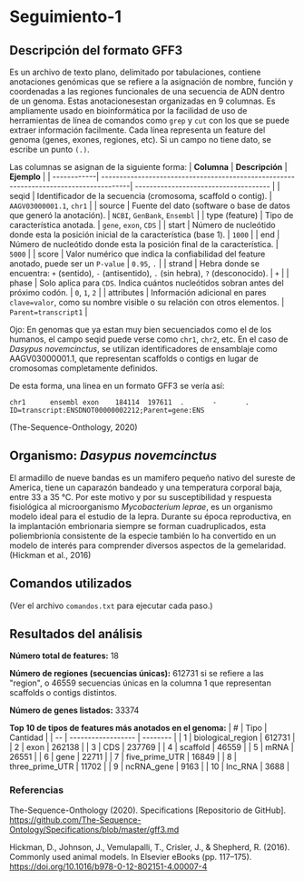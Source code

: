 # Seguimiento-1
## Descripción del formato GFF3
Es un archivo de texto plano, delimitado por tabulaciones, contiene anotaciones genómicas que se refiere a la asignación de nombre, función y coordenadas a las regiones funcionales de una secuencia de ADN dentro de un genoma. Estas anotacionesestan organizadas en 9 columnas. Es ampliamente usado en bioinformática por la facilidad de uso de herramientas de línea de comandos como `grep` y `cut` con los que se puede extraer información facilmente.
Cada línea representa un feature del genoma (genes, exones, regiones, etc). Si un campo no tiene dato, se escribe un punto `(.)`.

Las columnas se asignan de la siguiente forma: 
| **Columna** | **Descripción**                                                                                 | **Ejemplo**                                |
| ------------| --------------------------------------------------------------------------------------| ------------------------------------- |
| seqid       | Identificador de la secuencia (cromosoma, scaffold o contig).                                   | `AAGV03000001.1`, `chr1`                   |
| source      | Fuente del dato (software o base de datos que generó la anotación).                             | `NCBI`, `GenBank`, `Ensembl`               |
| type (feature) | Tipo de característica anotada.                                                              | `gene`, `exon`, `CDS`                      |
| start       | Número de nucleótido donde esta la posición inicial de la característica (base 1).              | `1000`                                     |
| end         | Número de nucleótido donde esta la posición final de la característica.                         | `5000`                                     |
| score       | Valor numérico que indica la confiabilidad del feature anotado, puede ser un `P-value`          | `0.95`, `.`                                |
| strand      | Hebra donde se encuentra: `+` (sentido), `-` (antisentido), `.` (sin hebra), `?` (desconocido). | `+`                                        |
| phase       | Solo aplica para `CDS`. Indica cuántos nucleótidos sobran antes del próximo codón.             | `0`, `1`, `2` |
| attributes  | Información adicional en pares `clave=valor`, como su nombre visible o su relación con otros elementos. | `Parent=transcript1` |

Ojo: En genomas que ya estan muy bien secuenciados como el de los humanos, el campo seqid puede verse como `chr1`, `chr2`, etc. En el caso de *Dasypus novemcinctus*, se utilizan identificadores de ensamblaje como AAGV03000001.1, que representan scaffolds o contigs en lugar de cromosomas completamente definidos.

De esta forma, una linea en un formato GFF3 se vería así: 

`chr1      ensembl exon    184114  197611  .       -       .       ID=transcript:ENSDNOT00000002212;Parent=gene:ENS`


(The-Sequence-Onthology, 2020)
## Organismo: *Dasypus novemcinctus*
El armadillo de nueve bandas es un mamifero pequeño nativo del sureste de America, tiene un caparazón bandeado y una temperatura corporal baja, entre 33 a 35 °C. Por este motivo y por su susceptibilidad y respuesta fisiológica al microorganismo *Mycobacterium leprae*, es un organismo modelo ideal para el estudio de la lepra. Durante su época reproductiva, en la implantación embrionaria siempre se forman cuadruplicados, esta poliembrionía consistente de la especie también lo ha convertido en un modelo de interés para comprender diversos aspectos de la gemelaridad. (Hickman et al., 2016)

## Comandos utilizados
(Ver el archivo `comandos.txt` para ejecutar cada paso.)

## Resultados del análisis
**Número total de features:** 18

**Número de regiones (secuencias únicas):** 612731 si se refiere a las "region", o 46559 secuencias únicas en la columna 1 que representan scaffolds o contigs distintos.

**Número de genes listados:** 33374

**Top 10 de tipos de features más anotados en el genoma:**
| #  | Tipo               | Cantidad |
| -- | ------------------ | -------- |
| 1  | biological\_region | 612731   |
| 2  | exon               | 262138   |
| 3  | CDS                | 237769   |
| 4  | scaffold           | 46559    |
| 5  | mRNA               | 26551    |
| 6  | gene               | 22711    |
| 7  | five\_prime\_UTR   | 16849    |
| 8  | three\_prime\_UTR  | 11702    |
| 9  | ncRNA\_gene        | 9163     |
| 10 | lnc\_RNA           | 3688     |

### Referencias 
The-Sequence-Onthology (2020). Specifications [Repositorio de GitHub]. https://github.com/The-Sequence-Ontology/Specifications/blob/master/gff3.md

Hickman, D., Johnson, J., Vemulapalli, T., Crisler, J., & Shepherd, R. (2016). Commonly used animal models. In Elsevier eBooks (pp. 117–175). https://doi.org/10.1016/b978-0-12-802151-4.00007-4
